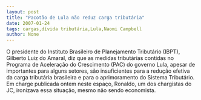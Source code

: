 ```yaml
---
layout: post
title: "Pacotão de Lula não reduz carga tributária"
date: 2007-01-24
tags: cargas,dívida tributária,Lula,Naomi Campbell
author: None
---
```

O presidente do Instituto Brasileiro de Planejamento Tributário (IBPT), Gilberto Luiz do Amaral, diz que as medidas tributárias contidas no Programa de Aceleração do Crescimento (PAC) do governo Lula, apesar de importantes para alguns setores, são insuficientes para a redução efetiva da carga tributária brasileira e para o aprimoramento do Sistema Tributário.
Em charge publicada ontem neste espaço, Ronaldo, um dos chargistas do JC, ironizava essa situação, mesmo não sendo economista. 